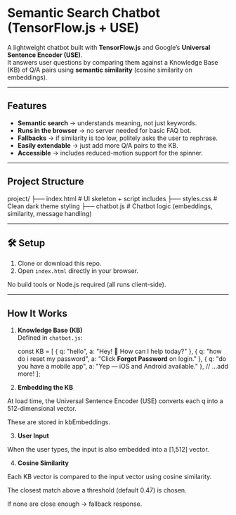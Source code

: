 # Semantic Search Chatbot (TensorFlow.js + USE)

A lightweight chatbot built with **TensorFlow.js** and Google’s **Universal Sentence Encoder (USE)**.  
It answers user questions by comparing them against a Knowledge Base (KB) of Q/A pairs using **semantic similarity** (cosine similarity on embeddings).  

---

##  Features
- **Semantic search** → understands meaning, not just keywords.  
- **Runs in the browser** → no server needed for basic FAQ bot.  
- **Fallbacks** → if similarity is too low, politely asks the user to rephrase.  
- **Easily extendable** → just add more Q/A pairs to the KB.  
- **Accessible** → includes reduced-motion support for the spinner.  

---

##  Project Structure

project/
├── index.html # UI skeleton + script includes
├── styles.css # Clean dark theme styling
├── chatbot.js # Chatbot logic (embeddings, similarity, message handling)


---

## 🛠️ Setup

1. Clone or download this repo.  
2. Open `index.html` directly in your browser.  

No build tools or Node.js required (all runs client-side). 

---

##  How It Works

1. **Knowledge Base (KB)**  
   Defined in `chatbot.js`:
   
   const KB = [
     { q: "hello", a: "Hey! 👋 How can I help today?" },
     { q: "how do i reset my password", a: "Click **Forgot Password** on login." },
     { q: "do you have a mobile app", a: "Yep — iOS and Android available." },
     // ...add more!
   ];

2. **Embedding the KB**

At load time, the Universal Sentence Encoder (USE) converts each q into a 512-dimensional vector.

These are stored in kbEmbeddings.

3. **User Input**

When the user types, the input is also embedded into a [1,512] vector.

4. **Cosine Similarity**

Each KB vector is compared to the input vector using cosine similarity.

The closest match above a threshold (default 0.47) is chosen.

If none are close enough → fallback response.

